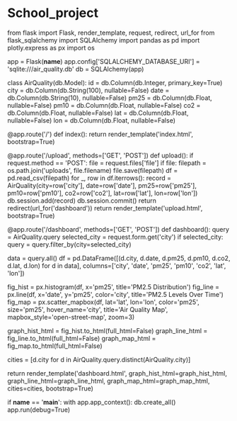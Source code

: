 # School_project
from flask import Flask, render_template, request, redirect, url_for
from flask_sqlalchemy import SQLAlchemy
import pandas as pd
import plotly.express as px
import os

app = Flask(__name__)
app.config['SQLALCHEMY_DATABASE_URI'] = 'sqlite:///air_quality.db'
db = SQLAlchemy(app)

class AirQuality(db.Model):
    id = db.Column(db.Integer, primary_key=True)
    city = db.Column(db.String(100), nullable=False)
    date = db.Column(db.String(10), nullable=False)
    pm25 = db.Column(db.Float, nullable=False)
    pm10 = db.Column(db.Float, nullable=False)
    co2 = db.Column(db.Float, nullable=False)
    lat = db.Column(db.Float, nullable=False)
    lon = db.Column(db.Float, nullable=False)

@app.route('/')
def index():
    return render_template('index.html', bootstrap=True)

@app.route('/upload', methods=['GET', 'POST'])
def upload():
    if request.method == 'POST':
        file = request.files['file']
        if file:
            filepath = os.path.join('uploads', file.filename)
            file.save(filepath)
            df = pd.read_csv(filepath)
            for _, row in df.iterrows():
                record = AirQuality(city=row['city'], date=row['date'], pm25=row['pm25'], pm10=row['pm10'], co2=row['co2'], lat=row['lat'], lon=row['lon'])
                db.session.add(record)
            db.session.commit()
            return redirect(url_for('dashboard'))
    return render_template('upload.html', bootstrap=True)

@app.route('/dashboard', methods=['GET', 'POST'])
def dashboard():
    query = AirQuality.query
    selected_city = request.form.get('city')
    if selected_city:
        query = query.filter_by(city=selected_city)
    
  data = query.all()
    df = pd.DataFrame([(d.city, d.date, d.pm25, d.pm10, d.co2, d.lat, d.lon) for d in data], 
                      columns=['city', 'date', 'pm25', 'pm10', 'co2', 'lat', 'lon'])
    
  fig_hist = px.histogram(df, x='pm25', title='PM2.5 Distribution')
    fig_line = px.line(df, x='date', y='pm25', color='city', title='PM2.5 Levels Over Time')
    fig_map = px.scatter_mapbox(df, lat='lat', lon='lon', color='pm25', size='pm25', 
                                hover_name='city', title='Air Quality Map', 
                                mapbox_style='open-street-map', zoom=3)
    
  graph_hist_html = fig_hist.to_html(full_html=False)
    graph_line_html = fig_line.to_html(full_html=False)
    graph_map_html = fig_map.to_html(full_html=False)
    
   cities = [d.city for d in AirQuality.query.distinct(AirQuality.city)]
    
   return render_template('dashboard.html', graph_hist_html=graph_hist_html, 
                           graph_line_html=graph_line_html, graph_map_html=graph_map_html, 
                           cities=cities, bootstrap=True)

if __name__ == '__main__':
    with app.app_context():
        db.create_all()
    app.run(debug=True)

